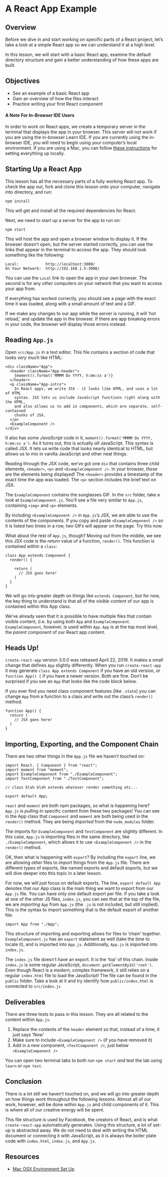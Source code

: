 A React App Example
===================

Overview
--------

Before we dive in and start working on specific parts of a React project, let’s take a look at a simple React app so we can understand it at a high level.

In this lesson, we will start with a basic React app, examine the default directory structure and gain a better understanding of how these apps are built.

Objectives
----------

-   See an example of a basic React app
-   Gain an overview of how the files interact
-   Practice writing your first React component

#### A Note For In-Browser IDE Users

In order to work on React apps, we create a temporary server in the terminal that displays the app in your browser. This server will not work if you are using the in-browser Learn IDE. If you are currently using the in-browser IDE, you will need to begin using your computer’s local environment. If you are using a Mac, you can follow [these instructions](https://help.learn.co/technical-support/local-environment/mac-osx-manual-environment-set-up) for setting everything up locally.

Starting Up a React App
-----------------------

This lesson has all the necessary parts of a fully working React app. To check the app out, fork and clone this lesson onto your computer, navigate into directory, and run:

    npm install

This will get and install all the required dependencies for React.

Next, we need to start up a server for the app to run on:

    npm start

This will host the app and open a browser window to display it. If the browser doesn’t open, but the server started correctly, you can use the links that appear in the terminal to access the app. They should look something like the following:

    Local:            http://localhost:3000/
    On Your Network:  http://192.168.1.5:3000/

You can use the `Local` link to open the app in your own browser. The second is for any *other* computers on your network that you want to access your app from.

If everything has worked correctly, you should see a page with the exact time it was loaded, along with a small amount of text and a GIF.

If we make any changes to our app while the server is running, it will ‘hot reload,’ and update the app in the browser. If there are app breaking errors in your code, the browser will display those errors instead.

Reading `App.js`
----------------

Open `src/App.js` in a text editor. This file contains a section of code that looks *very much* like HTML:

    <div className="App">
      <header className="App-header">
        {moment().format('MMMM Do YYYY, h:mm:ss a')}
      </header>
      <p className="App-intro">
        In React apps, we write JSX - it looks like HTML, and uses a lot of HTML
        syntax. JSX lets us include JavaScript functions right along with the HTML,
        and also allows us to add in components, which are separate, self-contained
        chunks of JSX.
      </p>
      <ExampleComponent />
    </div>

It also has some *JavaScript* code in it, `moment().format('MMMM Do YYYY, h:mm:ss a')`. As it turns out, this is actually *all* JavaScript. This syntax is called JSX. It lets us write code that looks nearly identical to HTML, but allows us to mix in vanilla JavaScript and other neat things.

Reading through the JSX code, we’ve got one `div` that contains three child elements, `<header>`, `<p>` and `<ExampleComponent />`. In your browser, *these* are the elements being displayed! The `<header>` provides a timestamp of the exact time the app was loaded. The `<p>` section includes the brief text on JSX.

The `ExampleComponent` contains the sunglasses GIF. In the `src` folder, take a look at `ExampleComponent.js`. You’ll see a file very similar to `App.js`, containing `<img>` and `<p>` elements.

By including `<ExampleComponent />` in `App.js`’s JSX, we are able to use the contents of the components. If you copy and paste `<ExampleComponent />` so it is listed two times in a row, *two* GIFs will appear on the page. Try this now.

What about the rest of `App.js`, though? Moving out from the middle, we see this JSX code is the *return* value of a function, `render()`. This function is contained within a `class`:

    class App extends Component {
      render() {

        return (
          // JSX goes here!
        )
      }
    }

We will go into greater depth on things like `extends Component`, but for now, the key thing to understand is that all of the *visible content* of our app is contained within this App class.

We’ve already seen that it is possible to have multiple files that contain visible content, (i.e. by using both `App` and `ExampleComponent`. `ExampleComponent`, however, is used within `App`. `App` is at the top most level, the *parent component* of our React app content.

Heads Up!
---------

`create-react-app` version 3.0.0 was released April 22, 2019. It makes a small change that defines `App` slightly differently. When you run `create-react-app` it may generate `class App extends Component` if you have an old version, or `function App() {` if you have a newer version. Both are fine. Don’t be surprised if you see an `App` that looks like the code block below.

If you ever find you need class component features (like `.state`) you can change `App` from a function to a class and write out the class’s `render()` method.

    function App() {
      return (
        // JSX goes here!
      )
    }

Importing, Exporting, and the Component Chain
---------------------------------------------

There are two other things in the `App.js` file we haven’t touched on:

    import React, { Component } from "react";
    import moment from "moment";
    import ExampleComponent from "./ExampleComponent";
    import TestComponent from "./TestComponent";

    // class blah blah extends whatever render something etc...

    export default App;

`react` and `moment` are both npm packages, so what is happening here? `App.js` is *pulling in* specific content from these two packages! You can see in the App class that `Component` and `moment` are both being used in the `render()` method. They are being *imported* from the `node_modules` folder.

The imports for `ExampleComponent` and `TestComponent` are slightly different. In this case, `App.js` is importing files in the same directory, like `./ExampleComponent`, which allows it to use `<ExampleComponent />` in the `render()` method.

OK, then what is happening with `export`? By including the `export` line, we are allowing *other* files to *import* things from the `App.js` file. There are different types of exports, like named exports and default exports, but we will dive deeper into this topic in a later lesson.

For now, we will just focus on default exports. The line, `export default App` denotes that our App class is the main thing we want to export from our `App.js` file. You can have only one default export per file. If you take a look at one of the other JS files, `index.js`, you can see that at the top of the file, we are *importing* `App` from `App.js` (the `.js` is not included, but still implied). This is the syntax to import something that is the default export of another file:

    import App from "./App";

This structure of importing and exporting allows for files to ‘chain’ together. `ExampleComponent.js` has an `export` statement as well (take the time to locate it), and is imported into `App.js`. Additionally, `App.js` is imported into `index.js`.

The `index.js` file doesn’t have an export. It is the ‘top’ of this chain. Inside `index.js` is some regular JavaScript, `document.getElementById('root')`. Even though React is a modern, complex framework, it still relies on a regular `index.html` file to load the JavaScript! The file can be found in the `public` folder. Take a look at it and try identify how `public/index.html` is connected to `src/index.js`

Deliverables
------------

There are three tests to pass in this lesson. They are all related to the content within `App.js`.

1.  Replace the contents of the `header` element so that, instead of a time, it just says ‘Now’
2.  Make sure to include `<ExampleComponent />` (if you have removed it)
3.  Add in a *new* component, `<TestComponent />`, just below `<ExampleComponent />`

You can open two terminal tabs to both run `npm start` *and* test the lab using `learn` or `npm test`.

Conclusion
----------

There is a lot still we haven’t touched on, and we will go into greater depth on how things work throughout the following lessons. Almost all of our work, however, will be done within `App.js` and child components of it. This is where all of our creative energy will be spent.

This file structure is used by Facebook, the creators of React, and is what `create-react-app` automatically generates. Using this structure, a lot of set-up is abstracted away. We do not need to deal with writing the HTML document or connecting it with JavaScript, as it is always the boiler plate code with `index.html`, `index.js`, and `App.js`.

Resources
---------

-   [Mac OSX Environment Set Up](https://help.learn.co/technical-support/local-environment/mac-osx-manual-environment-set-up)
